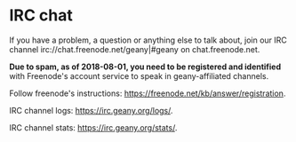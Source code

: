 IRC chat
==========

If you have a problem, a question or anything else to talk about, join our IRC channel irc://chat.freenode.net/geany|#geany on chat.freenode.net.

**Due to spam, as of 2018-08-01, you need to be registered and identified** with Freenode's account service to speak in geany-affiliated channels.

Follow freenode's instructions: <https://freenode.net/kb/answer/registration>.

IRC channel logs: https://irc.geany.org/logs/.

IRC channel stats: https://irc.geany.org/stats/.
